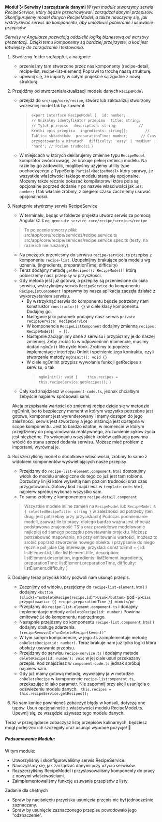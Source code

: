 **Moduł 3: Serwisy i zarządzanie danymi**
_W tym module stworzymy serwis RecipeService, który będzie przechowywał i zarządzał danymi przepisów. Skonfigurujemy model danych RecipeModel, a także nauczymy się, jak wstrzykiwać serwis do komponentu, aby umożliwić pobieranie i usuwanie przepisów._

_Serwisy w Angularze pozwalają oddzielić logikę biznesową od warstwy prezentacji. Dzięki temu komponenty są bardziej przejrzyste, a kod jest łatwiejszy do zarządzania i testowania._

1. Stwórzmy folder src/app/ui, a natępnie:
    * przenieśmy tam stworzone przez nas komponenty (recipe-detail, recipe-list, recipe-list-element) Poprawi to trochę naszą strukturę.
    * upewnij się, że importy w całym projekcie są zgodne z nową strukturą.
  
2. Przejdźmy od stworzenia/aktualizacji modelu danych `RecipeModel`
    * przejdź do `src/app/core/recipe`, stwórz lub zaktualizuj stworzony wcześniej model tak by zawierał:
        > `export interface RecipeModel {`
        > `  id: number;                   // Unikalny identyfikator przepisu`
        > `  title: string;                // Tytuł przepisu`
        > `  description: string;          // Krótki opis przepisu`
        > `  ingredients: string[];        // Tablica składników`
        > `  preparationTime: number;      // Czas przygotowania w minutach`
        > `  difficulty: 'easy' | 'medium' | 'hard'; // Poziom trudności`
        > `}`
    * W miejscach w których deklarujemy zmienne typu `RecipeModel` kompilator zwórci uwagę, że brakuje pełnej definicji modelu.
        Na razie by go zadowolić, moglibyśmy użyjemy utility type pochodzącego z TypeScrip `Partial<RecipeModel>` który sprawy, że wszystkie właściwości takiego modelu staną się opcjonalne.
        Możemy także ręcznie pokazać kompilatorowi które pola są opcjonalne poprzed dodanie `?` po nazwie właściwości jak
        `id?: number;`
        I tak właśnie zróbmy, z biegiem czasu zaczniemy usuwać opcjonalności.

3. Następnie stwórzmy serwis RecipeService
    * W terminalu, będąc w folderze projektu utwórz serwis za pomocą Angular CLI:
    `ng generate service core/recipe/services/recipe`
    
    >To polecenie stworzy pliki:
    >src/app/core/recipe/services/recipe.service.ts
    >src/app/core/recipe/services/recipe.service.spec.ts (testy, na razie ich nie ruszamy).

    * Na początek przenieśmy do serwisu `recipe-service.ts`  przepisy z komponentu `recipe-list`. Uzupełnijmy brakujące pola modelu wg uznania. (ingredients, preparationTime, difficulty)
    * Teraz dodajmy metodę `getRecipes(): RecipeModel[]` którą pobierzemy nasz przepisy w przyszłości.
    * Gdy metoda jest już gotowa, a przepisy są przeniesione do ciała serwisu, wstrzyknijmy serwis `RecipeService` do komponentu `RecipeListComponent` i sprawmy by nasza aplikacja zaczęła działać z wykorzystaniem serwisu.
      * By wstrzyknąć serwis do komponentu będzie potrzebny nam konstruktor `constructor() {}` w ciele klasy komponentu. Dodajmy go.
      * Następnie jako parametr podajmy nasz serwis `private recipeService: RecipeService`
      * W komponencie `RecipeListComponent` dodajmy zmienną `recipes: RecipeModel[]  = []`.
      * Następnie zaciągnijmy dane z serwisu i przypiszmy je do naszej zmiennej. Żeby zrobić to w odpowiednim momencie, musimy dodać `ngOnInit` life cycle hook.
        Zrobimy to poprzez implementacje interfejsu OnInit i spełnienie jego kontraktu, czyli stworzenie metody `ngOnInit(): void {}`
      * W ciele ngOnInit przypisz wywołanie funkcji getRecipes z serwisu, o tak
        > `ngOnInit(): void {`
        > `    this.recipes =  this.recipeService.getRecipes();`
        > `}`
    * Cały kod znajdziesz w `component-code.ts`, jednak chciałbym żebyście najpierw spróbowali sami.

    Akcja przypisania wartości do zmiennej recipe dzieje się w metodzie ngOnInit, bo to bezpieczny moment w którym wszystko potrzebne jest gotowe, komponent jest wyrenderowany i mamy dostępn do jego zależności, serwis jest stworzony a jego instancja jest dostępna w scope komponentu.
    Jest to bardzo istotne, w momencie w którym przejdziemy do programowania reaktywnego, zrozumienie cyków życia jest niezbędne.
    Po wykonaniu wszystkich kroków aplikacja powinna wrócić do stanu sprzed dodania serwisu.
    Możesz mieć problem z importami, wyrównaj je.

4. Rozszerzyliśmy model o dodatkowe właściwości, zróbmy to samo z widokiem komponentów wyświetlających nasze przepisy
    *  Przejdzmy do `recipe-list-element.component.html` dostosujmy widok do modelu analogiczne do tego co już jest tam robione. Dorzućmy linijki które wyświtlą nam poziom trudności oraz czas przygotowania. Gotowy kod znajdziesz w `template-code.html`, najpierw spróbuj wykonać wszystko sam.
    *  To samo zróbmy z komponentem `recipe-detail.component`
    
    > Wszystkie modele inline zamień na `RecipeModel` lub `RecipeModel & { selectedRecipeTitle: string }` w zależności od potrzeby (ten drugi jest potrzebny przy przyciskach)
    > Podczas podmienianie modeli, zauważ ile to pracy, dlatego bardzo ważna jest chociaż podstawowa znajomość TS'a oraz prawidłowe modelowanie najlepiej od samego początku powstawania projektu.
    > Możesz potrzebować mapowania, np przy emitowaniu wartości, możesz to zrobić poprzez stworzenie nowego obiektu i przypsanie do niego ręcznie pól jakie Cię interesuje, przykład:
    const toEmit = {
      id: listElement.id,
      title: listElement.title,
      description: listElement.description,
      ingredients: listElement.ingredients,
      preparationTime: listElement.preparationTime,
      difficulty: listElement.difficulty
    }
    

5. Dodajmy teraz przycisk który pozwoli nam usunąć przepis.
    * Zacznijmy od widoku, przejdzmy do `recipe-list-element.html` i dodajmy `<button (click)="onDeleteRecipe(recipe.id)">Usuń</button>` pod  `<p>Czas przygotowania: {{ recipe.preparationTime }} minut</p>`
    * Przejdzmy do `recipe-list-element.component.ts` i dodajmy implementacje metody `onDeleteRecipe(id: number)` Powinna emitować `id` do komponentu nadrzędnego.
    * Następnie przejdzmy do komponentu `recipe-list.component.html` i dodajmy obsługę zdarzenia. `(recipeRemoved)="onDeleteRecipe($event)"`
    * W tym samym komponencie, w jego .ts zaimplementuje metodę `onDeleteRecipe(id: number)`. Teraz brakuje nam już tylko logiki która obsłuży usuwanie przepisu.
    * Przejdzmy do serwisu `recipe-service.ts` i dodajmy metode `deleteRecipe(id: number): void` w jej ciale usuń przekazany przepis. Kod znajdziesz w `component-code.ts` jednak spróbuj najpierw sam.
    * Gdy już mamy gotową metodę, wywołajmy ja w metodzie `onDeleteRecipe` w komponencie `recipe-listcomponent.ts`, przekazując id jako parametr.
    Nie zapomnij przy akcji usunięcia o odświeżeniu modelu danych. ` this.recipes = this.recipeService.getRecipes();`

6. Na sam koniec powinieneś zobaczyć błędy w konsoli, dotyczą one typów. Usuń opcjonalność z właściwości modelu RecipeModel.ts. Upewnij się, że wszędzie używasz tego modelu danych.




Teraz w przeglądarce zobaczysz listę przepisów kulinarnych, będziesz mógł podejrzeć ich szczegóły oraz usunąć wybrane pozycje! 🎉

##### Podsumowanie Modułu:
W tym module:

* Utworzyliśmy i skonfigurowaliśmy serwis RecipeService.
* Nauczyliśmy się, jak zarządzać danymi przy użyciu serwisów.
* Rozszerzyliśmy RecipeModel i przystosowaliśmy komponenty do pracy z nowymi właściwościami.
* Zaimplementowaliśmy funkcję usuwania przepisów z listy.


Zadanie dla chętnych
* Spraw by naciśnięciu przycisku usunięcia przepis nie był jednocześnie zaznaczany.
* Spraw by usunięcie zaznaczonego przepisu powodowało jego "odznaczenie".
